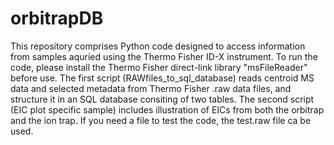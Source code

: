 # orbitrapDB

This repository comprises Python code designed to access information from samples aquried using the Thermo Fisher ID-X instrument. To run the code, please install the Thermo Fisher direct-link library "msFileReader" before use. 
The first script (RAWfiles_to_sql_database) reads centroid MS data and selected metadata from Thermo Fisher .raw data files, and structure it in an SQL database consiting of two tables. The second script (EIC plot specific sample) includes illustration of EICs from both the orbitrap and the ion trap.
If you need a file to test the code, the test.raw file ca be used. 
